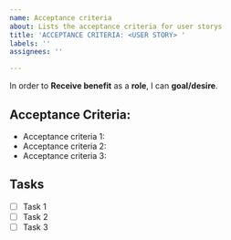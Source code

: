 ```yaml
---
name: Acceptance criteria
about: Lists the acceptance criteria for user storys
title: 'ACCEPTANCE CRITERIA: <USER STORY> '
labels: ''
assignees: ''

---
```


In order to **Receive benefit** as a **role**, I can **goal/desire**.

## Acceptance Criteria:

- Acceptance criteria 1:
- Acceptance criteria 2:
- Acceptance criteria 3:

## Tasks

- [ ] Task 1
- [ ] Task 2
- [ ] Task 3
